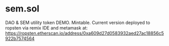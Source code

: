 # sem.sol
DAO & SEM utility token DEMO. Mintable.
Current version deployed to ropsten via remix IDE and metamask at:
https://ropsten.etherscan.io/address/0xa609d27d0583932aed27ac18856c5922b7574564
